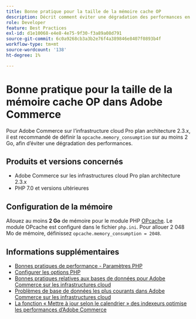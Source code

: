 ```yaml
---
title: Bonne pratique pour la taille de la mémoire cache OP
description: Décrit comment éviter une dégradation des performances en raison de paramètres spécifiques de consommation de mémoire cache OP sur les projets Adobe Commerce.
role: Developer
feature: Best Practices
exl-id: d1e10068-e4e8-4e75-9f30-f3a89a08d791
source-git-commit: 6c0a9268cb3a3b2e76f4a389846e8407f0893b4f
workflow-type: tm+mt
source-wordcount: '138'
ht-degree: 1%

---
```


# Bonne pratique pour la taille de la mémoire cache OP dans Adobe Commerce

Pour Adobe Commerce sur l’infrastructure cloud Pro plan architecture 2.3.x, il est recommandé de définir la `opcache.memory_consumption` sur au moins 2 Go, afin d’éviter une dégradation des performances.

## Produits et versions concernés

* Adobe Commerce sur les infrastructures cloud Pro plan architecture 2.3.x
* PHP 7.0 et versions ultérieures

## Configuration de la mémoire

Allouez au moins **2 Go** de mémoire pour le module PHP [OPcache](https://www.php.net/manual/en/book.opcache.php). Le module OPcache est configuré dans le fichier `php.ini`. Pour allouer 2 048 Mo de mémoire, définissez `opcache.memory_consumption = 2048`.

## Informations supplémentaires

* [Bonnes pratiques de performance - Paramètres PHP](../../../performance/software.md#php-settings)
* [Configurer les options PHP](https://experienceleague.adobe.com/en/docs/commerce-cloud-service/user-guide/configure/app/configure-app-yaml)
* [Bonnes pratiques relatives aux bases de données pour Adobe Commerce sur les infrastructures cloud](database-on-cloud.md)
* [Problèmes de base de données les plus courants dans Adobe Commerce sur les infrastructures cloud](../maintenance/resolve-database-performance-issues.md)
* [La fonction « Mettre à jour selon le calendrier » des indexeurs optimise les performances d’Adobe Commerce](../maintenance/indexer-configuration.md)

